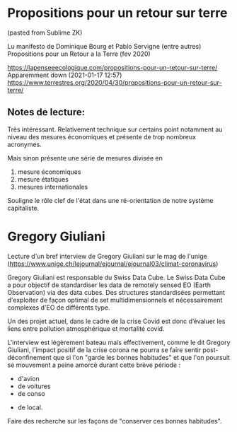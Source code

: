 

# Propositions pour un retour sur terre

(pasted from Sublime ZK)


Lu manifesto de Dominique Bourg et Pablo Servigne (entre autres) Propositions pour un Retour a la Terre (fev 2020)

https://lapenseeecologique.com/propositions-pour-un-retour-sur-terre/
Apparemment down (2021-01-17 12:57) https://www.terrestres.org/2020/04/30/propositions-pour-un-retour-sur-terre/

## Notes de lecture:

Très intéressant. Relativement technique sur certains point notamment au niveau des mesures économiques et présente de trop nombreux acronymes.

Mais sinon présente une série de mesures divisée en 

1. mesure économiques
2. mesure étatiques
3. mesures internationales

Souligne le rôle clef de l'état dans une ré-orientation de notre système capitaliste.


# Gregory Giuliani 

Lecture d'un bref interview de Gregory Giuliani sur le mag de l'unige (https://www.unige.ch/lejournal/ejournal/ejournal03/climat-coronavirus)

Gregory Giuliani est responsable du Swiss Data Cube.
Le Swiss Data Cube a pour objectif de standardiser les data de remotely sensed EO (Earth Observation) via des data cubes. 
Des structures standardisées permettant d'exploiter de façon optimal de set multidimensionnels et nécessairement complexes d'EO de différents type.


Un des projet actuel, dans le cadre de la crise Covid est donc d’évaluer les liens entre pollution atmosphérique et mortalité covid.

L'interview est légèrement bateau mais effectivement, comme le dit Gregory Giuliani, l'impact positif de la crise corona ne pourra se faire sentir post-déconfinement que si l'on "garde les bonnes habitudes" et que l'on poursuit se mouvement a peine amorcé durant cette brève période :
- d'avion
- de voitures
- de conso
+ de local.

Faire des recherche sur les façons de "conserver ces bonnes habitudes".

